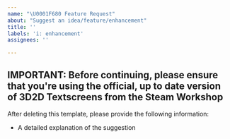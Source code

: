 ```yaml
---
name: "\U0001F680 Feature Request"
about: "Suggest an idea/feature/enhancement"
title: ''
labels: 'i: enhancement'
assignees: ''

---
```


**IMPORTANT:** Before continuing, please ensure that you're using the official, up to date version of 3D2D Textscreens from the Steam Workshop
----------------------------------------------------------------------------
After deleting this template, please provide the following information:
* A detailed explanation of the suggestion
